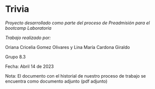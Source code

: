 # Trivia
*Proyecto desarrollado como parte del proceso de Preadmisión para el bootcamp Laboratoria*

*Trabajo realizado por:*

Oriana Cricelia Gomez Olivares  y
Lina María Cardona Giraldo


Grupo 8.3

Fecha: Abril 14 de 2023



Nota: El documento con el historial de nuestro proceso de trabajo se encuentra como documento adjunto (pdf adjunto)
